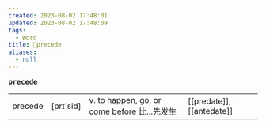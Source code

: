 ```yaml
---
created: 2023-08-02 17:48:01
updated: 2023-08-02 17:48:09
tags:
  - Word
title: 📖precede
aliases:
  - null
---
```


<pre><strong>precede</strong></pre>
|   |   |   |   |
|---|---|---|---|
|precede|[prɪ'sid]|v. to happen, go, or come before ⽐...先发⽣|[[predate]], [[antedate]]|